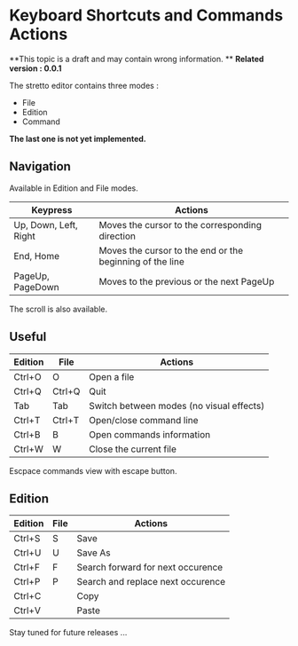 # Keyboard Shortcuts and Commands Actions

**This topic is a draft and may contain wrong information. **
**Related version : 0.0.1**

The stretto editor contains three modes :
 * File
 * Edition
 * Command

**The last one is not yet implemented.**

## Navigation

Available in Edition and File modes.

Keypress              | Actions
----------------------| ----------------------
Up, Down, Left, Right | Moves the cursor to the corresponding direction
End, Home             | Moves the cursor to the end or the beginning of the line
PageUp, PageDown      | Moves to the previous or the next PageUp

The scroll is also available.

## Useful

Edition     | File          | Actions
----------- | ------------- | -----------
Ctrl+O      | O             | Open a file
Ctrl+Q      | Ctrl+Q        | Quit
Tab         | Tab           | Switch between modes (no visual effects)
Ctrl+T      | Ctrl+T        | Open/close command line
Ctrl+B      | B             | Open commands information
Ctrl+W      | W             | Close the current file

Escpace commands view with escape button.

## Edition

Edition     | File          | Actions
----------- | ------------- | -----------
Ctrl+S      | S             | Save
Ctrl+U      | U             | Save As
Ctrl+F      | F             | Search forward for next occurence
Ctrl+P      | P             | Search and replace next occurence
Ctrl+C      |               | Copy
Ctrl+V      |               | Paste


Stay tuned for future releases ...
